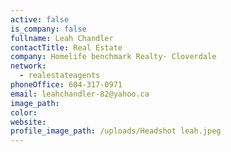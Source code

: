 ```yaml
---
active: false
is_company: false
fullname: Leah Chandler
contactTitle: Real Estate
company: Homelife benchmark Realty- Cloverdale
network:
  - realestateagents
phoneOffice: 604-317-0971
email: leahchandler-82@yahoo.ca
image_path:
color:
website:
profile_image_path: /uploads/Headshot leah.jpeg
---
```

